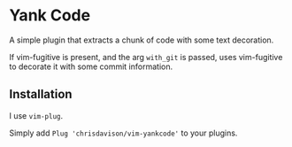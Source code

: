 # Yank Code

A simple plugin that extracts a chunk of code with some text decoration.

If vim-fugitive is present, and the arg `with_git` is passed, uses vim-fugitive to decorate it with some commit information.

## Installation

I use `vim-plug`.

Simply add `Plug 'chrisdavison/vim-yankcode'` to your plugins.
